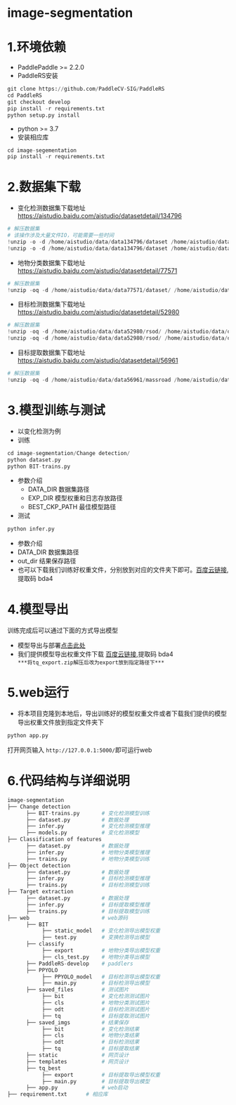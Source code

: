 # image-segmentation
# 1.环境依赖
* PaddlePaddle >= 2.2.0<br>
* PaddleRS安装<br>
```python
git clone https://github.com/PaddleCV-SIG/PaddleRS
cd PaddleRS
git checkout develop
pip install -r requirements.txt
python setup.py install
```
* python >= 3.7 <br>
* 安装相应库
```python
cd image-segementation
pip install -r requirements.txt
```
# 2.数据集下载
* 变化检测数据集下载地址<br>
https://aistudio.baidu.com/aistudio/datasetdetail/134796 <rb>
```python
# 解压数据集
# 该操作涉及大量文件IO，可能需要一些时间
!unzip -o -d /home/aistudio/data/data134796/dataset /home/aistudio/data/data134796/train_data.zip > /dev/null
!unzip -o -d /home/aistudio/data/data134796/dataset /home/aistudio/data/data134796/test_data.zip > /dev/null
```
* 地物分类数据集下载地址<br>
https://aistudio.baidu.com/aistudio/datasetdetail/77571 <br>
```python
# 解压数据集
!unzip -oq -d /home/aistudio/data/data77571/dataset/ /home/aistudio/data/data77571/train_and_label.zip
```
* 目标检测数据集下载地址 <br>
https://aistudio.baidu.com/aistudio/datasetdetail/52980 <br>
```python
# 解压数据集
!unzip -oq -d /home/aistudio/data/data52980/rsod/ /home/aistudio/data/data52980/RSOD-Dataset.zip
!unzip -oq -d /home/aistudio/data/data52980/rsod/ /home/aistudio/data/data52980/rsod/RSOD-Dataset/playground.zip
```
* 目标提取数据集下载地址 <br>
https://aistudio.baidu.com/aistudio/datasetdetail/56961 <br>
```python
# 解压数据集
!unzip -oq -d /home/aistudio/data/data56961/massroad /home/aistudio/data/data56961/mass_road.zip
```
# 3.模型训练与测试
* 以变化检测为例<br>
*   训练<br>
```python
cd image-segmentation/Change detection/
python dataset.py
python BIT-trains.py
```
* 参数介绍<br>
  *  DATA_DIR 数据集路径<br>
  *  EXP_DIR 模型权重和日志存放路径<br>
  *  BEST_CKP_PATH 最佳模型路径<br>
*  测试<br>
```python
python infer.py
```
* 参数介绍
 * DATA_DIR 数据集路径<br>
 * out_dir 结果保存路径<br>
* 也可以下载我们训练好权重文件，分别放到对应的文件夹下即可。[百度云链接](https://pan.baidu.com/s/1YDVUJiu-jus-Ur17eTPgYA),提取码 bda4
# 4.模型导出
训练完成后可以通过下面的方式导出模型<br>
* 模型导出与部署[点击此处](https://github.com/PaddleCV-SIG/PaddleRS/tree/develop/deploy/export)
* 我们提供模型导出权重文件下载 [百度云链接](https://pan.baidu.com/s/10OurgBOMNVeun8DTRbFoIg),提取码 bda4 <br>
`***将tq_export.zip解压后改为export放到指定路径下***`
# 5.web运行
* 将本项目克隆到本地后，导出训练好的模型权重文件或者下载我们提供的模型导出权重文件放到指定文件夹下<br>
```python
python app.py
```
打开网页输入 `http://127.0.0.1:5000/`即可运行web
# 6.代码结构与详细说明
```python
image-segmentation
├── Change detection
      ├── BIT-trains.py       # 变化检测模型训练
      ├── dataset.py          # 数据处理
      ├── infer.py            # 变化检测模型推理
      ├── models.py           # 变化检测模型
├── Classification of features
      ├── dataset.py          # 数据处理
      ├── infer.py            # 地物分类模型推理
      ├── trains.py           # 地物分类模型训练
├── Object detection
      ├── dataset.py          # 数据处理
      ├── infer.py            # 目标检测模型推理
      ├── trains.py           # 目标检测模型训练
├── Target extraction
      ├── dataset.py          # 数据处理
      ├── infer.py            # 目标提取模型推理
      ├── trains.py           # 目标提取模型训练
├── web                       # web源码
      ├── BIT                 
           ├── static_model   # 变化检测导出模型权重
           ├── test.py        # 变换检测导出模型
      ├── classify            
           ├── export         # 地物分类导出模型权重
           ├── cls_test.py    # 地物分类导出模型
      ├── PaddleRS-develop    # paddlers
      ├── PPYOLO              
           ├── PPYOLO_model   # 目标检测导出模型权重
           ├── main.py        # 目标检测导出模型
      ├── saved_files         # 测试图片
           ├── bit            # 变化检测测试图片
           ├── cls            # 地物分类测试图片
           ├── odt            # 目标检测测试图片
           ├── tq             # 目标提取测试图片
      ├── saved_imgs          # 结果保存
           ├── bit            # 变化检测结果
           ├── cls            # 地物分类结果
           ├── odt            # 目标检测结果
           ├── tq             # 目标提取结果
      ├── static              # 网页设计
      ├── templates           # 网页设计
      ├── tq_best              
           ├── export         # 目标提取导出模型权重
           ├── main.py        # 目标提取导出模型
      ├── app.py              # web启动
├── requirement.txt      # 相应库
```


